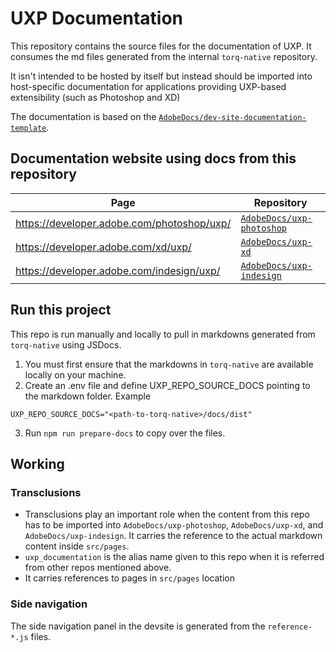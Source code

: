 # UXP Documentation

This repository contains the source files for the documentation of UXP. It consumes the md files generated from the internal `torq-native` repository.

It isn't intended to be hosted by itself but instead should be imported into host-specific documentation for applications providing UXP-based extensibility (such as Photoshop and XD)

The documentation is based on the [`AdobeDocs/dev-site-documentation-template`](https://github.com/AdobeDocs/dev-site-documentation-template).

## Documentation website using docs from this repository

| Page                                | Repository                                                              |
| ----------------------------------- | ----------------------------------------------------------------------- |
| https://developer.adobe.com/photoshop/uxp/ | [`AdobeDocs/uxp-photoshop`](https://github.com/AdobeDocs/uxp-photoshop) |
| https://developer.adobe.com/xd/uxp/        | [`AdobeDocs/uxp-xd`](https://github.com/AdobeDocs/uxp-xd)               |
| https://developer.adobe.com/indesign/uxp/  | [`AdobeDocs/uxp-indesign`](https://github.com/AdobeDocs/uxp-indesign)    |


## Run this project

This repo is run manually and locally to pull in markdowns generated from `torq-native` using JSDocs. 

1. You must first ensure that the markdowns in `torq-native` are available locally on your machine.
2. Create an .env file and define UXP_REPO_SOURCE_DOCS pointing to the markdown folder.
Example
```
UXP_REPO_SOURCE_DOCS="<path-to-torq-native>/docs/dist"
```
3. Run `npm run prepare-docs` to copy over the files.

## Working

### Transclusions

- Transclusions play an important role when the content from this repo has to be imported into `AdobeDocs/uxp-photoshop`, `AdobeDocs/uxp-xd`, and `AdobeDocs/uxp-indesign`. It carries the reference to the actual markdown content inside `src/pages`. 
- `uxp_documentation` is the alias name given to this repo when it is referred from other repos mentioned above.
- It carries references to pages in `src/pages` location

### Side navigation

The side navigation panel in the devsite is generated from the `reference-*.js` files.

